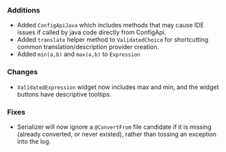 ### Additions
* Added `ConfigApiJava` which includes methods that may cause IDE issues if called by java code directly from ConfigApi.
* Added `translate` helper method to `ValidatedChoice` for shortcutting common translation/description provider creation.
* Added `min(a,b)` and `max(a,b)` to `Expression`

### Changes
* `ValidatedExpression` widget now includes max and min, and the widget buttons have descriptive tooltips.

### Fixes
* Serializer will now ignore a `@ConvertFrom` file candidate if it is missing (already converted, or never existed), rather than tossing an exception into the log.